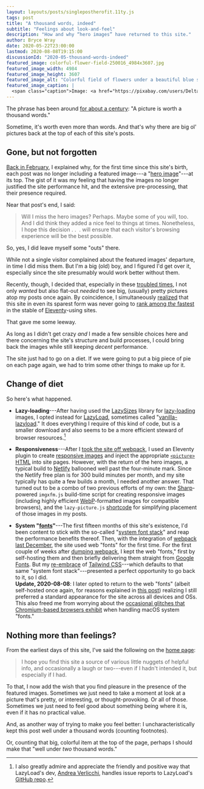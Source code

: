 ```yaml
---
layout: layouts/posts/singlepostherofit.11ty.js
tags: post
title: "A thousand words, indeed"
subtitle: "Feelings about look-and-feel"
description: "How and why “hero images” have returned to this site."
author: Bryce Wray
date: 2020-05-22T23:00:00
lastmod: 2020-08-08T19:15:00
discussionId: "2020-05-thousand-words-indeed"
featured_image: colorful-flower-field-250016_4984x3607.jpg
featured_image_width: 4984
featured_image_height: 3607
featured_image_alt: "Colorful field of flowers under a beautiful blue sky"
featured_image_caption: |
  <span class="caption">Image: <a href="https://pixabay.com/users/DeltaWorks-37465/?utm_source=link-attribution&amp;utm_medium=referral&amp;utm_campaign=image&amp;utm_content=250016">Kohji Asakawa</a>; <a href="https://pixabay.com/?utm_source=link-attribution&amp;utm_medium=referral&amp;utm_campaign=image&amp;utm_content=250016">Pixabay</a>
---
```


The phrase has been around [for about a century](https://grammarist.com/proverb/a-picture-is-worth-a-thousand-words/): "A picture is worth a thousand words."

Sometime, it's worth even more than words. And that's why there are big ol' pictures back at the top of each of this site's posts.

## Gone, but not forgotten

[Back in February](/posts/2020/02/so-much-for-heroes), I explained why, for the first time since this site's birth, each post was no longer including a featured image---a "[hero image](https://en.wikipedia.org/wiki/Hero_image)"---at its top. The gist of it was my feeling that having the images no longer justified the site performance hit, and the extensive pre-processing, that their presence required.

Near that post's end, I said:

> Will I miss the hero images? Perhaps. Maybe some of you will, too. And I did think they added a nice feel to things at times. Nonetheless, I hope this decision .&nbsp;.&nbsp;&nbsp;. will ensure that each visitor's browsing experience will be the best possible.

So, yes, I did leave myself some "outs" there.

While not a single visitor complained about the featured images' departure, in time I did miss them. But I'm a big (old) boy, and I figured I'd get over it, especially since the site presumably would work better without them.

Recently, though, I decided that, especially in these [troubled times](/posts/2020/03/coherence-covid-19), I not only *wanted* but also flat-out *needed* to see big, (usually) pretty pictures atop my posts once again. By coincidence, I simultaneously [realized](/posts/2020/05/mixed-nuts-2020-05) that this site in even its sparest form was never going to [rank among *the* fastest](https://www.11ty.dev/leaderboard/perf/) in the stable of [Eleventy](https://11ty.dev)-using sites.

That gave me some leeway.

As long as I didn't get crazy *and* I made a few sensible choices here and there concerning the site's structure and build processes, I could bring back the images while still keeping *decent* performance.

The site just had to go on a diet. If we were going to put a big piece of pie on each page again, we had to trim some other things to make up for it.

## Change of diet

So here's what happened.

- **Lazy-loading**---After having used the [LazySizes](https://github.com/afarka/lazysizes) library for [lazy-loading](https://en.wikipedia.org/wiki/Lazy_loading) images, I opted instead for [LazyLoad](https://www.andreaverlicchi.eu/lazyload/), sometimes called "[vanilla-lazyload](https://www.npmjs.com/package/vanilla-lazyload)." It does everything I require of this kind of code, but is a smaller download and also seems to be a more efficient steward of browser resources.[^LLDev]

[^LLDev]: I also greatly admire and appreciate the friendly and positive way that LazyLoad's dev, [Andrea Verlicchi](https://www.andreaverlicchi.eu/), handles issue reports to LazyLoad's [GitHub repo](https://github.com/verlok/lazyload).

- **Responsiveness**---After I [took the site off webpack](/posts/2020/05/going-solo-eleventy), I used an Eleventy plugin to create [responsive images](https://developer.mozilla.org/en-US/docs/Learn/HTML/Multimedia_and_embedding/Responsive_images) and inject the appropriate [`<picture>` HTML](https://developer.mozilla.org/en-US/docs/Web/HTML/Element/picture) into site pages. However, with the return of the hero images, a typical build to [Netlify](https://netlify.com) ballooned well past the four-minute mark. Since the Netlify free plan is for 300 build minutes per month, and my site typically has quite a few builds a month, I needed another answer. That turned out to be a combo of two previous efforts of my own: the [Sharp](https://github.com/lovell/sharp)-powered `imgxfm.js` build-time script for creating responsive images (including highly efficient [WebP](https://developers.google.com/speed/webp)-formatted images for compatible browsers), and the `lazy-picture.js` [shortcode](https://11ty.dev/docs/shortcodes) for simplifying placement of those images in my posts.

- **System "[fonts](/posts/2018/10/web-typography-part-2)"**---The first fifteen months of this site's existence, I'd been content to stick with the so-called "[system font stack](/posts/2018/10/web-typography-part-2)" and reap the performance benefits thereof. Then, with the integration of [webpack](https://webpack.js.org) [last December](/posts/2019/12/packing-up), the site used web "fonts" for the first time. For the first couple of weeks after [dumping webpack](/posts/2020/05/going-solo-eleventy), I kept the web "fonts," first by self-hosting them and then briefly delivering them straight from [Google Fonts](https://fonts.google.com). But my [re-embrace](/posts/2020/05/going-solo-eleventy) of [Tailwind CSS](https://tailwindcss.com)---which defaults to that same "system font stack"---presented a perfect opportunity to go back to it, so I did.<br />
**Update, 2020-08-08**: I later opted to return to the web "fonts" (albeit self-hosted once again, for reasons explained in [this post](/posts/2020/08/google-fonts-privacy)) realizing I still preferred a standard appearance for the site across all devices and OSs. This also freed me from worrying about the [occasional glitches that Chromium-based browsers exhibit](https://www.coywolf.news/webmaster/chrome-81-breaks-system-fonts-bold/) when handling macOS system "fonts."


## Nothing more than feelings?

From the earliest days of this site, I've said the following on the [home page](/):

> I hope you find this site a source of various little nuggets of helpful info, and occasionally a laugh or two---even if I hadn't intended it, but especially if I had.

To that, I now add the wish that you find pleasure in the presence of the featured images. Sometimes we just need to take a moment at look at a picture that's pretty, or interesting, or thought-provoking. Or all of those. Sometimes we just need to feel good about something being where it is, even if it has no practical value.

And, as another way of trying to make you feel better: I uncharacteristically kept this post well under a thousand words (counting footnotes). 

Or, counting that big, colorful item at the top of the page, perhaps I should make that "well under *two* thousand words."